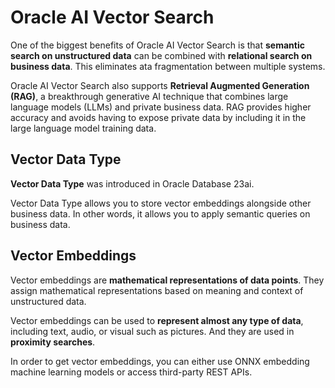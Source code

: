 # Oracle AI Vector Search

One of the biggest benefits of Oracle AI Vector Search is that **semantic search on unstructured data** can be combined with **relational search on business data**. This eliminates ata fragmentation between multiple systems.

Oracle AI Vector Search also supports **Retrieval Augmented Generation (RAG)**, a breakthrough generative AI technique that combines large language models (LLMs) and private business data. RAG provides higher accuracy and avoids having to expose private data by including it in the large language model training data.

## Vector Data Type

**Vector Data Type** was introduced in Oracle Database 23ai. 

Vector Data Type allows you to store vector embeddings alongside other business data. In other words, it allows you to apply semantic queries on business data.

## Vector Embeddings

Vector embeddings are **mathematical representations of data points**. They assign mathematical representations based on meaning and context of unstructured data.

Vector embeddings can be used to **represent almost any type of data**, including text, audio, or visual such as pictures. And they are used in **proximity searches**.

In order to get vector embeddings, you can either use ONNX embedding machine learning models or access third-party REST APIs.
